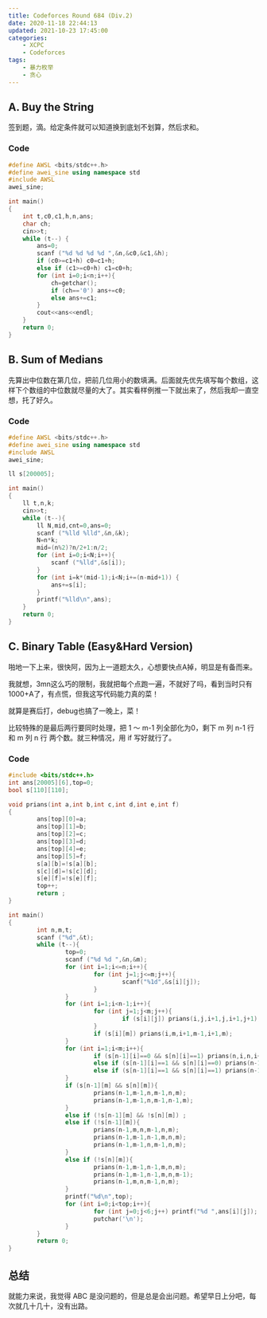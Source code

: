 ```yaml
---
title: Codeforces Round 684 (Div.2)
date: 2020-11-18 22:44:13
updated: 2021-10-23 17:45:00
categories:
	- XCPC
    - Codeforces
tags:
	- 暴力枚举
	- 贪心
---
```


## A. Buy the String

签到题，滴。给定条件就可以知道换到底划不划算，然后求和。

### Code

```cpp
#define AWSL <bits/stdc++.h>
#define awei_sine using namespace std
#include AWSL
awei_sine;

int main()
{
	int t,c0,c1,h,n,ans;
	char ch;
	cin>>t;
	while (t--) {
		ans=0;
		scanf ("%d %d %d %d ",&n,&c0,&c1,&h);
		if (c0>=c1+h) c0=c1+h;
		else if (c1>=c0+h) c1=c0+h;
		for (int i=0;i<n;i++){
			ch=getchar();
			if (ch=='0') ans+=c0;
			else ans+=c1;
		}
		cout<<ans<<endl;
	}
	return 0;
}
```

## B. Sum of Medians

先算出中位数在第几位，把前几位用小的数填满。后面就先优先填写每个数组，这样下个数组的中位数就尽量的大了。其实看样例推一下就出来了，然后我却一直空想，托了好久。

### Code

```cpp
#define AWSL <bits/stdc++.h>
#define awei_sine using namespace std
#include AWSL
awei_sine;

ll s[200005];

int main()
{
	ll t,n,k;
	cin>>t;
	while (t--){
		ll N,mid,cnt=0,ans=0;
		scanf ("%lld %lld",&n,&k);
		N=n*k;
		mid=(n%2)?n/2+1:n/2;
		for (int i=0;i<N;i++){
			scanf ("%lld",&s[i]);
		}
		for (int i=k*(mid-1);i<N;i+=(n-mid+1)) {
			ans+=s[i];
		}
		printf("%lld\n",ans);
	}
	return 0;
}
```

## C. Binary Table (Easy&Hard Version)

啪地一下上来，很快阿，因为上一道题太久，心想要快点A掉，明显是有备而来。

我就想，3mn这么巧的限制，我就把每个点跑一遍，不就好了吗，看到当时只有1000+A了，有点慌，但我这写代码能力真的菜！<div class='heimu'>就算是赛后打，debug也搞了一晚上，菜！</div>

比较特殊的是最后两行要同时处理，把 1 ～ m-1 列全部化为0，剩下 m 列 n-1 行和 m 列 n 行 两个数。就三种情况，用 if 写好就行了。

### Code

```cpp
#include <bits/stdc++.h>
int ans[20005][6],top=0;
bool s[110][110];

void prians(int a,int b,int c,int d,int e,int f)
{
        ans[top][0]=a;
        ans[top][1]=b;
        ans[top][2]=c;
        ans[top][3]=d;
        ans[top][4]=e;
        ans[top][5]=f;
        s[a][b]=!s[a][b];
        s[c][d]=!s[c][d];
        s[e][f]=!s[e][f];
        top++;
        return ;
}

int main()
{
        int n,m,t;
        scanf ("%d",&t);
        while (t--){
                top=0;
                scanf ("%d %d ",&n,&m);
                for (int i=1;i<=n;i++){
                        for (int j=1;j<=m;j++){
                                scanf("%1d",&s[i][j]);
                        }
                }
                for (int i=1;i<n-1;i++){
                        for (int j=1;j<m;j++){
                                if (s[i][j]) prians(i,j,i+1,j,i+1,j+1);
                        }
                        if (s[i][m]) prians(i,m,i+1,m-1,i+1,m);
                }
                for (int i=1;i<m;i++){
                        if (s[n-1][i]==0 && s[n][i]==1) prians(n,i,n,i+1,n-1,i+1);
                        else if (s[n-1][i]==1 && s[n][i]==0) prians(n-1,i,n,i+1,n-1,i+1);
                        else if (s[n-1][i]==1 && s[n][i]==1) prians(n-1,i,n,i,n-1,i+1);
                }
                if (s[n-1][m] && s[n][m]){
                        prians(n-1,m-1,n,m-1,n,m);
                        prians(n-1,m-1,n,m-1,n-1,m);
                }
                else if (!s[n-1][m] && !s[n][m]) ;
                else if (!s[n-1][m]){
                        prians(n-1,m,n,m-1,n,m);
                        prians(n-1,m-1,n-1,m,n,m);
                        prians(n-1,m-1,n,m-1,n,m);
                }
                else if (!s[n][m]){
                        prians(n-1,m-1,n-1,m,n,m);
                        prians(n-1,m-1,n-1,m,n,m-1);
                        prians(n-1,m,n,m-1,n,m);
                }
            	printf("%d\n",top);
                for (int i=0;i<top;i++){
                        for (int j=0;j<6;j++) printf("%d ",ans[i][j]);
                        putchar('\n');
                }
        }
        return 0;
}
```



## 总结

就能力来说，我觉得 ABC 是没问题的，但是总是会出问题。希望早日上分吧，每次就几十几十，没有出路。